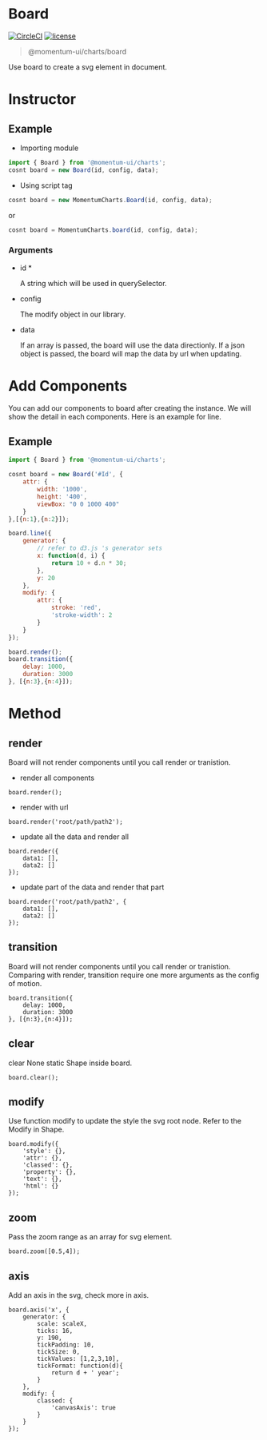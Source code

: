# Board

[![CircleCI](https://img.shields.io/circleci/project/github/momentum-design/momentum-ui/master.svg)](https://circleci.com/gh/momentum-design/momentum-ui/)
[![license](https://img.shields.io/github/license/momentum-design/momentum-ui.svg?color=blueviolet)](https://github.com/momentum-design/momentum-ui/blob/master/charts/LICENSE)

> @momentum-ui/charts/board

Use board to create a svg element in document. 

# Instructor

## Example

+ Importing module

``` js
import { Board } from '@momentum-ui/charts';
cosnt board = new Board(id, config, data);
```

+ Using script tag

``` js
cosnt board = new MomentumCharts.Board(id, config, data);
```

or

``` js
cosnt board = MomentumCharts.board(id, config, data);
```

### Arguments

+ id *

	A string which will be used in querySelector.

+ config

	The modify object in our library.

+ data

	If an array is passed, the board will use the data directionly.
	If a json object is passed, the board will map the data by url when updating.

# Add Components

You can add our components to board after creating the instance. We will show the detail in each components. Here is an example for line.

## Example

``` js
import { Board } from '@momentum-ui/charts';

cosnt board = new Board('#Id', {
	attr: {
		width: '1000',
		height: '400',
		viewBox: "0 0 1000 400"
	}
},[{n:1},{n:2}]);

board.line({
	generator: {
		// refer to d3.js 's generator sets
		x: function(d, i) {
			return 10 + d.n * 30;
		},
		y: 20
	},
	modify: {
		attr: {
			stroke: 'red',
			'stroke-width': 2
		}
	}
});

board.render();
board.transition({
	delay: 1000,
	duration: 3000
}, [{n:3},{n:4}]);

```

# Method

## render

Board will not render components until you call render or tranistion. 

+ render all components

```
board.render();
```

+ render with url
```
board.render('root/path/path2');
```

+ update all the data and render all

```
board.render({
	data1: [],
	data2: []
});
```

+ update part of the data and render that part

```
board.render('root/path/path2', {
	data1: [],
	data2: []
});
```


## transition

Board will not render components until you call render or tranistion. Comparing with render,  transition require one more arguments as the config of motion.


```
board.transition({
	delay: 1000,
	duration: 3000
}, [{n:3},{n:4}]);
```

## clear

clear None static Shape inside board.


```
board.clear();
```

## modify

Use function modify to update the style the svg root node. Refer to the Modify in Shape.


```
board.modify({
	'style': {},
	'attr': {},
	'classed': {},
	'property': {},
	'text': {},
	'html': {}
});
```

## zoom

Pass the zoom range as an array for svg element.


```
board.zoom([0.5,4]);
```

## axis

Add an axis in the svg, check more in axis.


```
board.axis('x', {
	generator: {
		scale: scaleX,
		ticks: 16,
		y: 190,
		tickPadding: 10,
		tickSize: 0,
		tickValues: [1,2,3,10],
		tickFormat: function(d){
			return d + ' year';
		}
	},
	modify: {
		classed: {
			'canvasAxis': true
		}	
	}
});
```